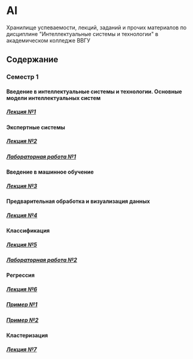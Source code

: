 # AI
Хранилище успеваемости, лекций, заданий и прочих материалов по дисциплине "Интеллектуальные системы и технологии" в академическом колледже ВВГУ

## Содержание

### Семестр 1

#### Введение в интеллектуальные системы и технологии. Основные модели интеллектуальных систем

##### [Лекция №1](sem1/lecs/lec1/lec1.md)

#### Экспертные системы

##### [Лекция №2](sem1/lecs/lec2/lec2.md)
##### [Лабораторная работа №1](sem1/labs/lab1.md)

#### Введение в машинное обучение

##### [Лекция №3](sem1/lecs/lec3/lec3.md)

#### Предварительная обработка и визуализация данных

##### [Лекция №4](sem1/lecs/lec4/lec4.ipynb)

#### Классификация

##### [Лекция №5](sem1/lecs/lec5.ipynb)
##### [Лабораторная работа №2](sem1/labs/lab2.md)

#### Регрессия

##### [Лекция №6](sem1/lecs/lec6/lec6.ipynb)
##### [Пример №1](sem1/lecs/lec6/lemurs_lm.ipynb)
##### [Пример №2](sem1/lecs/lec6/lemurs.ipynb)

#### Кластеризация

##### [Лекция №7](sem1/lecs/lec7/lec7.ipynb)
